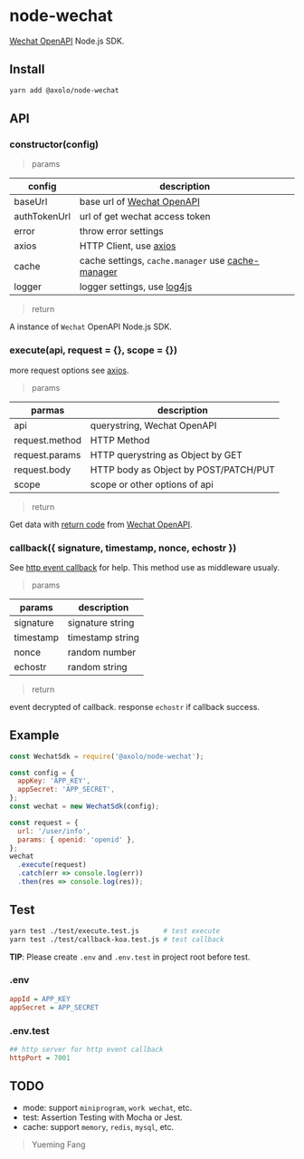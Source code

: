 # node-wechat

[Wechat OpenAPI] Node.js SDK.

## Install

```bash
yarn add @axolo/node-wechat
```

## API

### constructor(config)

> params

|    config    |                     description                     |
| ------------ | --------------------------------------------------- |
| baseUrl      | base url of [Wechat OpenAPI]                        |
| authTokenUrl | url of get wechat access token                      |
| error        | throw error settings                                |
| axios        | HTTP Client, use [axios]                            |
| cache        | cache settings, `cache.manager` use [cache-manager] |
| logger       | logger settings, use [log4js]                       |

> return

A instance of `Wechat` OpenAPI Node.js SDK.

### execute(api, request = {}, scope = {})

more request options see [axios].

> params

|     parmas     |              description               |
| -------------- | -------------------------------------- |
| api            | querystring, Wechat OpenAPI            |
| request.method | HTTP Method                            |
| request.params | HTTP querystring as Object by GET      |
| request.body   | HTTP body as Object by POST/PATCH/PUT  |
| scope          | scope or other options of api          |

> return

Get data with [return code] from [Wechat OpenAPI].

### callback({ signature, timestamp, nonce, echostr })

See [http event callback] for help.
This method use as middleware usualy.

> params

|  params   |   description    |
| --------- | ---------------- |
| signature | signature string |
| timestamp | timestamp string |
| nonce     | random number    |
| echostr   | random string    |

> return

event decrypted of callback. response `echostr` if callback success.

## Example

```js
const WechatSdk = require('@axolo/node-wechat');

const config = {
  appKey: 'APP_KEY',
  appSecret: 'APP_SECRET',
};
const wechat = new WechatSdk(config);

const request = {
  url: '/user/info',
  params: { openid: 'openid' },
};
wechat
  .execute(request)
  .catch(err => console.log(err))
  .then(res => console.log(res));
```

## Test

```bash
yarn test ./test/execute.test.js      # test execute
yarn test ./test/callback-koa.test.js # test callback
```

**TIP**: Please create `.env` and `.env.test` in project root before test.

### .env

```ini
appId = APP_KEY
appSecret = APP_SECRET
```

### .env.test

```ini
## http server for http event callback
httpPort = 7001
```

## TODO

- mode: support `miniprogram`, `work wechat`, etc.
- test: Assertion Testing with Mocha or Jest.
- cache: support `memory`, `redis`, `mysql`, etc.

> Yueming Fang

[axios]: https://github.com/axios/axios
[cache-manager]: https://github.com/BryanDonovan/node-cache-manager
[log4js]: https://log4js-node.github.io/log4js-node
[Wechat OpenAPI]: https://developers.weixin.qq.com/doc/offiaccount/Getting_Started/Overview.html
[http event callback]: https://developers.weixin.qq.com/doc/offiaccount/Basic_Information/Access_Overview.html
[return code]: https://developers.weixin.qq.com/doc/offiaccount/Getting_Started/Global_Return_Code.html
